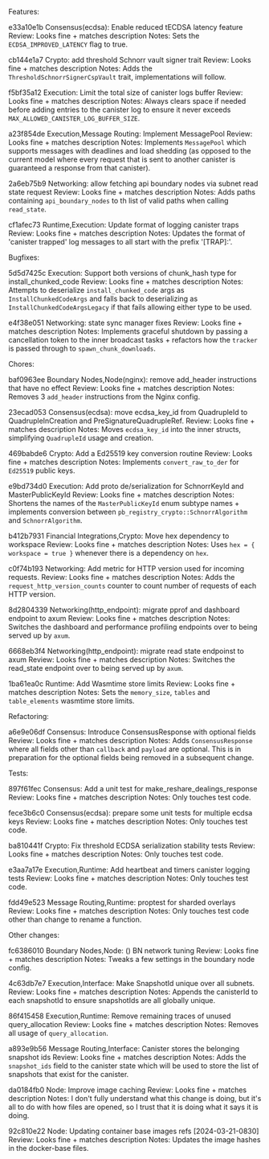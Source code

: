 Features:

e33a10e1b Consensus(ecdsa): Enable reduced tECDSA latency feature
Review: Looks fine + matches description
Notes: Sets the `ECDSA_IMPROVED_LATENCY` flag to true.

cb144e1a7 Crypto: add threshold Schnorr vault signer trait
Review: Looks fine + matches description
Notes: Adds the `ThresholdSchnorrSignerCspVault` trait, implementations will follow.

f5bf35a12 Execution: Limit the total size of canister logs buffer
Review: Looks fine + matches description
Notes: Always clears space if needed before adding entries to the canister log to ensure it never exceeds `MAX_ALLOWED_CANISTER_LOG_BUFFER_SIZE`.

a23f854de Execution,Message Routing: Implement MessagePool
Review: Looks fine + matches description
Notes: Implements `MessagePool` which supports messages with deadlines and load shedding (as opposed to the current model where every request that is sent to another canister is guaranteed a response from that canister).

2a6eb75b9 Networking: allow fetching api boundary nodes via subnet read state request
Review: Looks fine + matches description
Notes: Adds paths containing `api_boundary_nodes` to th list of valid paths when calling `read_state`.

cf1afec73 Runtime,Execution: Update format of logging canister traps
Review: Looks fine + matches description
Notes: Updates the format of 'canister trapped' log messages to all start with the prefix '[TRAP]:'.

Bugfixes:

5d5d7425c Execution: Support both versions of chunk_hash type for install_chunked_code
Review: Looks fine + matches description
Notes: Attempts to deserialize `install_chunked_code` args as `InstallChunkedCodeArgs` and falls back to deserializing as `InstallChunkedCodeArgsLegacy` if that fails allowing either type to be used.

e4f38e051 Networking: state sync manager fixes
Review: Looks fine + matches description
Notes: Implements graceful shutdown by passing a cancellation token to the inner broadcast tasks + refactors how the `tracker` is passed through to `spawn_chunk_downloads`.

Chores:

baf0963ee Boundary Nodes,Node(nginx): remove add_header instructions that have no effect
Review: Looks fine + matches description
Notes: Removes 3 `add_header` instructions from the Nginx config.

23ecad053 Consensus(ecdsa): move ecdsa_key_id from QuadrupleId to QuadrupleInCreation and PreSignatureQuadrupleRef.
Review: Looks fine + matches description
Notes: Moves `ecdsa_key_id` into the inner structs, simplifying `QuadrupleId` usage and creation.

469babde6 Crypto: Add a Ed25519 key conversion routine
Review: Looks fine + matches description
Notes: Implements `convert_raw_to_der` for `Ed25519` public keys.

e9bd734d0 Execution: Add proto de/serialization for SchnorrKeyId and MasterPublicKeyId
Review: Looks fine + matches description
Notes: Shortens the names of the `MasterPublicKeyId` enum subtype names + implements conversion between `pb_registry_crypto::SchnorrAlgorithm` and `SchnorrAlgorithm`.

b412b7931 Financial Integrations,Crypto: Move hex dependency to workspace
Review: Looks fine + matches description
Notes: Uses `hex = { workspace = true }` whenever there is a dependency on `hex`.

c0f74b193 Networking: Add metric for HTTP version used for incoming requests.
Review: Looks fine + matches description
Notes: Adds the `request_http_version_counts` counter to count number of requests of each HTTP version.

8d2804339 Networking(http_endpoint): migrate pprof and dashboard endpoint to axum
Review: Looks fine + matches description
Notes: Switches the dashboard and performance profiling endpoints over to being served up by `axum`.

6668eb3f4 Networking(http_endpoint): migrate read state endpoinst to axum
Review: Looks fine + matches description
Notes: Switches the read_state endpoint over to being served up by `axum`.

1ba61ea0c Runtime: Add Wasmtime store limits
Review: Looks fine + matches description
Notes: Sets the `memory_size`, `tables` and `table_elements` wasmtime store limits. 

Refactoring:

a6e9e06df Consensus: Introduce ConsensusResponse with optional fields
Review: Looks fine + matches description
Notes: Adds `ConsensusResponse` where all fields other than `callback` and `payload` are optional. This is in preparation for the optional fields being removed in a subsequent change.

Tests:

897f61fec Consensus: Add a unit test for make_reshare_dealings_response
Review: Looks fine + matches description
Notes: Only touches test code.

fece3b6c0 Consensus(ecdsa): prepare some unit tests for multiple ecdsa keys
Review: Looks fine + matches description
Notes: Only touches test code.

ba810441f Crypto: Fix threshold ECDSA serialization stability tests
Review: Looks fine + matches description
Notes: Only touches test code.

e3aa7a17e Execution,Runtime: Add heartbeat and timers canister logging tests
Review: Looks fine + matches description
Notes: Only touches test code.

fdd49e523 Message Routing,Runtime: proptest for sharded overlays
Review: Looks fine + matches description
Notes: Only touches test code other than change to rename a function.

Other changes:

fc6386010 Boundary Nodes,Node: () BN network tuning
Review: Looks fine + matches description
Notes: Tweaks a few settings in the boundary node config.

4c63db7e7 Execution,Interface: Make SnapshotId unique over all subnets.
Review: Looks fine + matches description
Notes: Appends the canisterId to each snapshotId to ensure snapshotIds are all globally unique.

86f415458 Execution,Runtime: Remove remaining traces of unused query_allocation
Review: Looks fine + matches description
Notes: Removes all usage of `query_allocation`.

a893e9b56 Message Routing,Interface: Canister stores the belonging snapshot ids
Review: Looks fine + matches description
Notes: Adds the `snapshot_ids` field to the canister state which will be used to store the list of snapshots that exist for the canister.

da0184fb0 Node: Improve image caching
Review: Looks fine + matches description
Notes: I don't fully understand what this change is doing, but it's all to do with how files are opened, so I trust that it is doing what it says it is doing.

92c810e22 Node: Updating container base images refs [2024-03-21-0830]
Review: Looks fine + matches description
Notes: Updates the image hashes in the docker-base files.